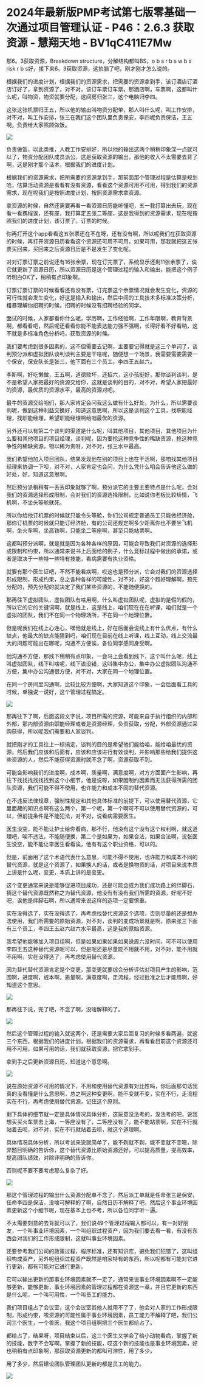 # 2024年最新版PMP考试第七版零基础一次通过项目管理认证 - P46：2.6.3 获取资源 - 慧翔天地 - BV1qC411E7Mw

那6。3获取资源，Breakdown structure，分解结构都叫BS，o b s r b s w b s risk r b s好，接下来6。3获取资源，这拍脑了吧，刚才刚才怎么说的。

根据我们的进度计划，根据我们的资源需求，把需要的资源拿到手，该订酒店订酒店订好了，拿到资源了，对不对，该订车票订车票，那酒店啊，车票啊，这都叫什么呢，叫物资，物资就要分配，这间房归张三，这个电脑归李四。

这张这张机票归王五，所以他的输出叫物资分配单，那人叫什么呢，叫工作安排，对不对，叫工作安排，张三在我们这个团队里负责保安，李四呢负责保洁，王五啊，负责给大家照顾做饭。



![](img/46329af1724f9cb72a7a51d55b46a087_1.png)

负责做饭，以此类推，人教工作安排好，所以他的输出这两个稍稍印象深一点就可以了，物资分配团队成员派公，这是获取资源的输出，那他的收入不太需要去背了啊，这是刚才那个话术，根据我们的进度计划。

根据我们的资源需求，把所需要的资源拿到手，那前面那个管理过程是估算是规划哈，估算活动资源是看看有没有资源，看看这个资源可用不可用，得到我们的资源需求，现在呢我们是按照进度计划，按照资源需求拿资源。

拿资源的时候，自然还需要再看一看资源日历能听懂吧，五一我打算出去玩，现在看一看携程诶，还有座，我打算定五张二等座，这是我得到的资源需求，现在呢按照我们的进度计划，该订票了，订票的时候。

你再打开这个app看看这五张票还在不在呀，还有没有啊，所以呢我们在获取资源的时候，再打开资源日历看看这个资源还可用不可用，如果可用，那我就把这五张票买回来，买回来之后资源日历是不是发生了变化呢。

对对订票订票之前说还有16张余票，现在订完票了，系统显示还剩11张余票了，诶它就更新了资源日历，所以资源日历是这个管理过程的输入和输出，能把这个例子听明白OK了，稍稍有点印象啊。

订票订票订票的时候看看还有没有票，订完票这个余票情况就会发生变化，资源的可行性就会发生变化，好这是输入和输出，然后中间的工具技术多标准决策分析，粗暴理解你招聘的时候，招聘的时候没有招聘经验的同学。

面试的时候，人家都看你什么呢，学历啊，工作经验啊，工作年限啊，教育背景啊，都看看吧，然后呢还看看你能不能表达能力强不强啊，长得好看不好看呐，这不就是多标准角色分析吗，获取资源的时候。

我们要考虑到很多因素的，这不但需要去记啊，主要要记得就是这三个单词了，谈判预分派和虚拟团队谈判谈判主要是干啥呢，随便想一个场景，我需要需要需要一个保安，保安队长是张三，他下面有三个员工，李四王五赵六。

李斯啊，好吃懒做，王五啊，道德败坏，还招六，这小孩挺好，那你谈判谈判，是不是希望人家把最好的资源交给你，这就是谈判的目的，对不对，希望人家把最好的资源，最优质的资源水平，最高的资源对吧。

最牛的资源交给咱们，那人家肯定会问我这么做有什么好处，为什么，所以需要谈判呢，做到这种利益交换好，知道这意思啊，所以这是谈判这个工具，找职能经理，找职能经理，希望职能经理啊给咱最优的资源。

另外还可以有第二个谈判的渠道是什么呢，叫其他项目，其他项目，其他项目为什么要和其他项目的项目经理，谈判呢，因为要抢这种竞争性的稀缺资源，抢这种竞争性的稀缺资源，物以稀为贵呀，对不对，张三水平最高。

我们希望他加入项目团队，结果发现他在别的项目上也在干活啊，那咱找其他项目经理来协调一下呗，对不对，人家肯定也会问，为什么凭什么咱会告诉他这么做的好处，好，知道这意思啊。

然后预分派稍稍有一丢丢印象就够了啊，预分派它的主要主要特点是什么呢，会对我们的资源选择形成限制，会对我们的资源选择限制，比如说你老板比较矫情，飞机啊，不坐头等舱就死。

所以你给他订机票的时候就只能令头等舱，你们公司规定普通员工只能做经济舱，那你订机票的时候就只能订经济舱，有的公司还规定啊多少距离你也不要坐飞机啊，坐火车啊，坐高铁啊，只能坐二等座啊，甚至只能站票啊。

这都叫预分派啊，就是就是因为各种各样的原因，可能会导致我们对资源的选择形成限制和约束，所以通常来说书上后面给的例子，什么竞标过程中做出的承诺，或者是取决于一些特一些特有技能，看病需要有执业资格。

就要有那个医生证吧，不然不能看病啊，哎这也是预分派，它会对我们的资源选择形成限制，形成约束，总之各种各样的可能性，对不对，好这个超好理解啊，预先分配的，预先分配的就决定了我们某些资源的，不能随便换的。

那再往下虚拟团队，虚拟团队有啥用啊，什么叫虚拟团队呢，虚拟的是假的假的，所以它的它的关键词啊，就是线上，这是线上，咱们现在在在听课，咱们就是一个虚拟的团队，我们不在同一个物理场所，不在同一个地理位置。

但是呢我们在线上心连心，嘿他就是线上，好在后面会说线上有什么优点，有什么缺点，他最大的缺点能猜到吗，咱们现在目前在线上听课，线上互动，线上交流最大的问题可能出在哪呢，沟通不方便诶，各位同学感同身受啊。

他沟通不方便，那线下稍稍有点印象，一会马上会看到线下，这个叫什么呢，线上叫虚拟团队，线下叫啥呢，线下诶没错，这叫集中办公，集中办公虚拟团队沟通不方便，集中办公沟通很方便，对不对，大家在同一个地理位置。

在同一个房间里沟通啊，比较比较方便啊，大家知道这个印象，一会后面看工具的时候，单独说一说好，这个管理过程搞定。



![](img/46329af1724f9cb72a7a51d55b46a087_3.png)

那再往下了啊，后面这段文字说，项目所需的资源，可能来自于执行组织的内部和外部，那内部资源由职能经理或者是资源经理，负责获取，分配，外部资源通过采购获得，所以呢我们需要和人家谈判。

就把刚才的工具往上一标搞定，谈判的目的是希望他们能给咱，能给咱最优的资源，然后我们应该和后面有，应该和应该进行有效谈判，并影响那些给我们提供这些资源的人，然后不能获得资源时就不念了啊，资源获取不到。

可能会影响我们的进度啊，成本啊，质量啊，满意度啊，对方方面面产生影响，再往下找找找找找找到这个小细节，他是说呀，如果因制约因素而无法获得所需的团队资源，我们可能不得不使用，也许能力和成本不同的替代资源。

在不违反法律规章，强制性规定和其他具体标准的前提下，可以使用替代资源，它里面藏的知识点啊有这么两个，第一个呢，第一个啊可不可以使用替代资源的，可以，但前提条件是不能犯法，对不对，说看病需要医生。

医生没空，能不能让护士给你看病，那不行，他没有这个没有这个权利啊，就这道理吧，唉不违法，不能随便换，第二个是如果为，如果合法，如果合法啊，说张医生没空，能不能让李医生看看诶，他有有这个职业资格，可以的。

但是，前面用了这个术语代表什么意思，可能不得不使用，也许能力和成本不同的替代资源，就是这个资源了，如果换人的话，或者是换物资的话，对项目来说本质上讲是什么呢，变更，本质上讲的是变更。

这个变更通常来说是能够促进项目成功，还是可能会成为我们成功路上的绊脚石，猜这个替代资源既然称之为替代资源，他没有有没有我们所需的资源，好呢不好吧，诶他是绊脚石啊，所以通常来说这样的选项一定要慎重。

实在没得选了，实在没得选了，再考虑找替代资源这个选项，否则尽量的还是想办法使用，我们所需要的原始资源，对不对，谈判的变成场景就是啊，原来张三下面有三个员工，李四王五赵六赵六水平最高，这是我的原始资源。

我希望他能够加入项目组啊，但是如果如果如果如果说周六没时间，可不可以使用李四王五这种替代资源呢可以，但是呢还是尽量能不用就不用，对不对，能不用就不用啊，实在没得选了，再考虑使用替代资源。

因为替代替代资源肯定是个变更，那变更就要综合分析评估对项目产生的影响，范围啊，进度啊，成本啊，质量啊，满意度啊，走流程，经过批准之后才能用啊，好知道这个意思。



![](img/46329af1724f9cb72a7a51d55b46a087_5.png)

那再往下说，完了吧，不念了啊，没啥解释的了。

![](img/46329af1724f9cb72a7a51d55b46a087_7.png)

然后这个管理过程的输入就这两个，还是需要大家后面复习的时候多看两遍，就这三个东西，根据我们的进度计划，根据我们的资源需求，再看看目前这个资源还可用不可用，如果可用的话，我们就获取资源，把它拿到手。

拿到手之后更新资源日历，知道这个意思啊。

![](img/46329af1724f9cb72a7a51d55b46a087_9.png)

说在原始资源不可用的情况下，不用和使用替代资源有对比性吗，你后面那句话我真的没看懂是什么意思啊，总之啊这种变更啊，能不变就不变，实在不行，走流程实在不行，再考虑使用替代资源，记住这个原则。

剩下具体的细节就一定是具体情况具体分析，这玩意没法考的，没法考的吧，说我想买买火车票去上海，一等座没有了，二等座没有了，能不能站票啊，实在不行就站着去呗，对不对，实在不行就站着去呗，就这个道理啊。

具体情况具体分析，所以考试来说就简单了，能不剃就不剃，能不变就不变嗯，除非题目明确的告诉你，这个替代资源比原始资源还好，可以提高质量，提高效率，提高团队绩效，对除非明确的告诉你。

否则呢不要不要考虑那么复杂了好。

![](img/46329af1724f9cb72a7a51d55b46a087_11.png)

那这个管理过程的输出什么资源分配单不念了，然后派工单就是任命张三是保安，任命李四是保洁，没啥可解释的了啊，自然日历不解释了吧，然后这个事业环境因素更新这个小细节呢，现在基本上也不考，所以各位同学听一遍。

不太需要刻意的去背就可以了，我们说49个管理过程输入都可以，有一对好朋友，一个叫事业环境因素，一个叫组织过程资产，因为我们要去看一看，有没有东西会对我们的工作形成限制，这就叫事业环境因素。

还要参考我们公司的政策过程，程序标准，还有知识库，避免我们犯错了，这叫组织构成资产，另外呢组织过程资产既然是咱家特有的东西，所以呢都有可能对它进行更新，都有可能对它进行更新。

它可以输出更新的那事业环境因素就不一定了，通常来说事业环境因素啊不一定能够更新，能够更新，事业环境因素的管理过程都在资源这一章，并且它更新的东西是什么呢，一个叫可用性，一个叫员工的能力。

我们项目组占了会议室，这个会议室其他人就用不了了，他会对人家的工作形成限制，形成约束，唉资源的可能性属于事业环境因素，员工能力不解释了吧，我们公司三个医生，一个兽医，我这个项目组啊把三个医生都给占了。

都给占了，结果呀，项目结束以后，这三个医生又学会了给小动物看病，掌握了新的技能，数字不会写啊，掌握了新的技能，哎这个新的技能也是事业环境因素，好也稍稍有点印象啊，那获取资源更新的都叫可溶性，用了多少。

用了多少，然后建设团队管理团队更新的都是员工的能力。

![](img/46329af1724f9cb72a7a51d55b46a087_13.png)